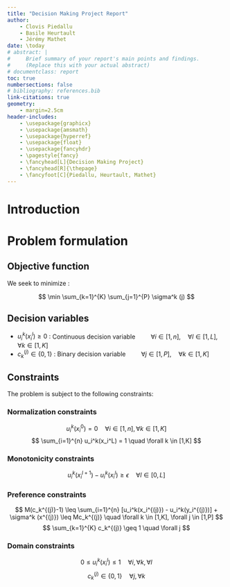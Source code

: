 ```yaml
---
title: "Decision Making Project Report"
author:
    - Clovis Piedallu
    - Basile Heurtault
    - Jérémy Mathet
date: \today
# abstract: |
#     Brief summary of your report's main points and findings.
#     (Replace this with your actual abstract)
# documentclass: report
toc: true
numbersections: false
# bibliography: references.bib
link-citations: true
geometry:
    - margin=2.5cm
header-includes:
    - \usepackage{graphicx}
    - \usepackage{amsmath}
    - \usepackage{hyperref}
    - \usepackage{float}
    - \usepackage{fancyhdr}
    - \pagestyle{fancy}
    - \fancyhead[L]{Decision Making Project}
    - \fancyhead[R]{\thepage}
    - \fancyfoot[C]{Piedallu, Heurtault, Mathet}
---
```


# Introduction

# Problem formulation


## Objective function

We seek to minimize :

$$
\min \sum_{k=1}^{K} \sum_{j=1}^{P} \sigma^k (j)
$$

## Decision variables

- $u_i^k(x_i^l) \geq 0$ : Continuous decision variable $\qquad \forall i \in [1,n], \quad \forall l \in [1,L], \quad \forall k \in [1,K]$
- $c_k^{(j)} \in \{0,1\}$ : Binary decision variable $\qquad \forall j \in [1,P], \quad \forall k \in [1,K]$


## Constraints

The problem is subject to the following constraints:

### Normalization constraints

$$
u_i^k(x_i^0) = 0 \quad \forall i \in [1,n], \forall k \in [1,K]
$$
$$
\sum_{i=1}^{n} u_i^k(x_i^L) = 1 \quad \forall k \in [1,K]
$$

### Monotonicity constraints

$$
u_i^k(x_i^{l+1})-u_i^k(x_i^{l}) \geq \epsilon \quad \forall l \in [0,L]
$$

### Preference constraints

$$
M(c_k^{(j)}-1) \leq \sum_{i=1}^{n} [u_i^k(x_i^{(j)}) - u_i^k(y_i^{(j)})] + \sigma^k (x^{(j)}) \leq Mc_k^{(j)} \quad \forall k \in [1,K], \forall j \in [1,P]
$$
$$
\sum_{k=1}^{K} c_k^{(j)} \geq 1 \quad \forall j
$$

### Domain constraints

$$
0 \leq u_i^k(x_i^l) \leq 1 \quad \forall i, \forall k, \forall l
$$
$$
c_k^{(j)} \in \{0,1\} \quad \forall j,  \forall k
$$


